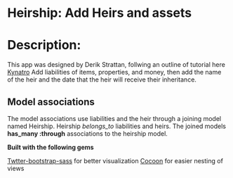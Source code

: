 # Heirship: Add Heirs and assets

# Description:
This app was designed by Derik Strattan, follwing an outline of tutorial here [Kynatro](http://kynatro.com/blog/2012/12/16/building-a-has_many-through-model-relationship-and-form-with-cocoon/)
Add liabilities of items, properties, and money, then add the name of the heir and the date that the heir will receive their inheritance.

## Model associations
The model associations use liabilities and the heir through a joining model named Heirship. Heirship *belongs_to* liabilities and heirs. The joined models **has_many :through** associations to the heirship model.

**Built with the following gems**

[Twtter-bootstrap-sass](https://github.com/thomas-mcdonald/bootstrap-sass) for better visualization
[Cocoon](https://github.com/nathanvda/cocoon) for easier nesting of views
